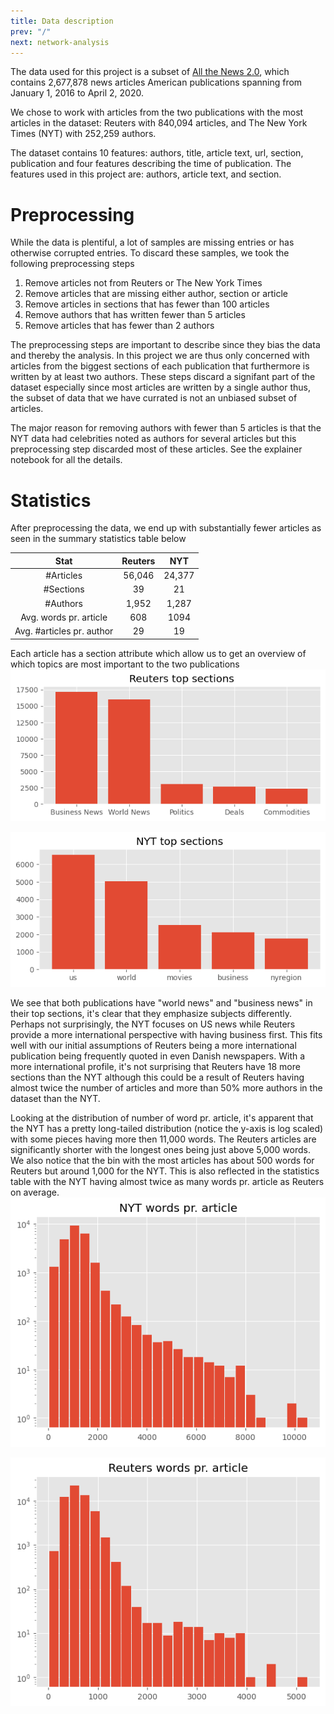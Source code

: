 ```yaml
---
title: Data description
prev: "/"
next: network-analysis
---
```

The data used for this project is a subset of [All the News 2.0](https://components.one/datasets/all-the-news-2-news-articles-dataset/), which contains 2,677,878 news articles American publications spanning from January 1, 2016 to April 2, 2020.

We chose to work with articles from the two publications with the most articles in the dataset: Reuters with 840,094 articles, and The New York Times (NYT) with 252,259 authors.

The dataset contains 10 features: authors, title, article text, url, section, publication and four features describing the time of publication.
The features used in this project are: authors, article text, and section. 

# Preprocessing
While the data is plentiful, a lot of samples are missing entries or has otherwise corrupted entries. 
To discard these samples, we took the following preprocessing steps
1.  Remove articles not from Reuters or The New York Times
2.  Remove articles that are missing either author, section or article
3.  Remove articles in sections that has fewer than 100 articles
4.  Remove authors that has written fewer than 5 articles
5.  Remove articles that has fewer than 2 authors

The preprocessing steps are important to describe since they bias the data and thereby the analysis.
In this project we are thus only concerned with articles from the biggest sections of each publication that furthermore is written by at least two authors. These steps discard a signifant part of the dataset especially since most articles are written by a single author thus, the subset of data that we have currated is not an unbiased subset of articles.

The major reason for removing authors with fewer than 5 articles is that the NYT data had celebrities noted as authors for several articles but this preprocessing step discarded most of these articles. See the explainer notebook for all the details.

# Statistics
After preprocessing the data, we end up with substantially fewer articles as seen in the summary statistics table below

|            Stat             |  Reuters  |   NYT   |
|:---------------------------:|:--------:|:---------:|
|           #Articles            |  56,046  |   24,377   |
|           #Sections            |  39  |   21   |
|         #Authors         |  1,952   |   1,287   |
|        Avg. words pr. article        |    608     |     1094     |
|        Avg. #articles pr. author        |    29     |     19     |

Each article has a section attribute which allow us to get an overview of which topics are most important to the two publications
![](/images/reuters_top_5_sections.png)

![](/images/nyt_top_5_sections.png)

We see that both publications have "world news" and "business news" in their top sections, it's clear that they emphasize subjects differently. Perhaps not surprisingly, the NYT focuses on US news while Reuters provide a more international perspective with having business first. This fits well with our initial assumptions of Reuters being a more international publication being frequently quoted in even Danish newspapers. With a more international profile, it's not surprising that Reuters have 18 more sections than the NYT although this could be a result of Reuters having almost twice the number of articles and more than 50% more authors in the dataset than the NYT.

Looking at the distribution of number of word pr. article, it's apparent that the NYT has a pretty long-tailed distribution (notice the y-axis is log scaled) with some pieces having more then 11,000 words.
The Reuters articles are significantly shorter with the longest ones being just above 5,000 words. We also notice that the bin with the most articles has about 500 words for Reuters but around 1,000 for the NYT. This is also reflected in the statistics table with the NYT having almost twice as many words pr. article as Reuters on average.
![](/images/nyt_word_count.png)

![](/images/reuters_word_count.png)


